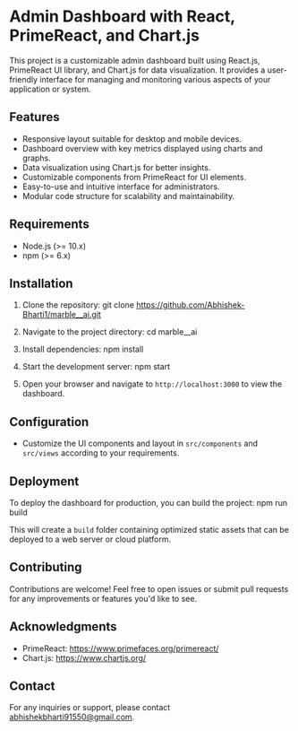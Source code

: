 # Admin Dashboard with React, PrimeReact, and Chart.js

This project is a customizable admin dashboard built using React.js, PrimeReact UI library, and Chart.js for data visualization. It provides a user-friendly interface for managing and monitoring various aspects of your application or system.

## Features

- Responsive layout suitable for desktop and mobile devices.
- Dashboard overview with key metrics displayed using charts and graphs.
- Data visualization using Chart.js for better insights.
- Customizable components from PrimeReact for UI elements.
- Easy-to-use and intuitive interface for administrators.
- Modular code structure for scalability and maintainability.

## Requirements

- Node.js (>= 10.x)
- npm (>= 6.x)

## Installation

1. Clone the repository: git clone https://github.com/Abhishek-Bharti1/marble__ai.git
2. Navigate to the project directory: cd marble__ai
3. Install dependencies: npm install
4. Start the development server: npm start
   
5. Open your browser and navigate to `http://localhost:3000` to view the dashboard.

## Configuration
- Customize the UI components and layout in `src/components` and `src/views` according to your requirements.

## Deployment

To deploy the dashboard for production, you can build the project: npm run build

This will create a `build` folder containing optimized static assets that can be deployed to a web server or cloud platform.

## Contributing

Contributions are welcome! Feel free to open issues or submit pull requests for any improvements or features you'd like to see.

## Acknowledgments

- PrimeReact: https://www.primefaces.org/primereact/
- Chart.js: https://www.chartjs.org/

## Contact

For any inquiries or support, please contact abhishekbharti91550@gmail.com.





